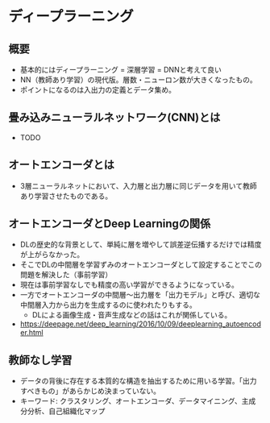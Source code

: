 
# ディープラーニング

## 概要

 - 基本的にはディープラーニング = 深層学習 = DNNと考えて良い
 - NN（教師あり学習）の現代版。層数・ニューロン数が大きくなったもの。
 - ポイントになるのは入出力の定義とデータ集め。

## 畳み込みニューラルネットワーク(CNN)とは

 - TODO

## オートエンコーダとは

 - 3層ニューラルネットにおいて、入力層と出力層に同じデータを用いて教師あり学習させたものである。

## オートエンコーダとDeep Learningの関係
 - DLの歴史的な背景として、単純に層を増やして誤差逆伝播するだけでは精度が上がらなかった。
 - そこでDLの中間層を学習ずみのオートエンコーダとして設定することでこの問題を解決した（事前学習）
 - 現在は事前学習なしでも精度の高い学習ができるようになっている。
 - 一方でオートエンコーダの中間層〜出力層を「出力モデル」と呼び、適切な中間層入力から出力を生成するのに使われたりもする。
   - DLによる画像生成・音声生成などの話はこれが関係している。
 - https://deepage.net/deep_learning/2016/10/09/deeplearning_autoencoder.html

## 教師なし学習
 - データの背後に存在する本質的な構造を抽出するために用いる学習。「出力すべきもの」があらかじめ決まっていない。
 - キーワード: クラスタリング、オートエンコーダ、データマイニング、主成分分析、自己組織化マップ
